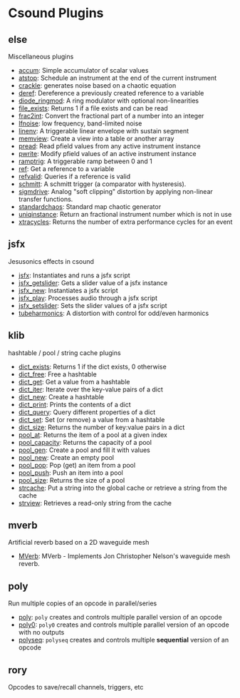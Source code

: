 # Csound Plugins

## else

Miscellaneous plugins

  * [accum](opcodes/accum.md): Simple accumulator of scalar values
  * [atstop](opcodes/atstop.md): Schedule an instrument at the end of the current instrument
  * [crackle](opcodes/crackle.md): generates noise based on a chaotic equation
  * [deref](opcodes/deref.md): Dereference a previously created reference to a variable
  * [diode_ringmod](opcodes/diode_ringmod.md): A ring modulator with optional non-linearities
  * [file_exists](opcodes/file_exists.md): Returns 1 if a file exists and can be read
  * [frac2int](opcodes/frac2int.md): Convert the fractional part of a number into an integer
  * [lfnoise](opcodes/lfnoise.md): low frequency, band-limited noise
  * [linenv](opcodes/linenv.md): A triggerable linear envelope with sustain segment
  * [memview](opcodes/memview.md): Create a view into a table or another array
  * [pread](opcodes/pread.md): Read pfield values from any active instrument instance
  * [pwrite](opcodes/pwrite.md): Modify pfield values of an active instrument instance
  * [ramptrig](opcodes/ramptrig.md): A triggerable ramp between 0 and 1
  * [ref](opcodes/ref.md): Get a reference to a variable
  * [refvalid](opcodes/refvalid.md): Queries if a reference is valid
  * [schmitt](opcodes/schmitt.md): A schmitt trigger (a comparator with hysteresis).
  * [sigmdrive](opcodes/sigmdrive.md): Analog "soft clipping" distortion by applying non-linear transfer functions.
  * [standardchaos](opcodes/standardchaos.md): Standard map chaotic generator
  * [uniqinstance](opcodes/uniqinstance.md): Return an fractional instrument number which is not in use
  * [xtracycles](opcodes/xtracycles.md): Returns the number of extra performance cycles for an event

## jsfx

Jesusonics effects in csound

  * [jsfx](opcodes/jsfx.md): Instantiates and runs a jsfx script
  * [jsfx_getslider](opcodes/jsfx_getslider.md): Gets a slider value of a jsfx instance
  * [jsfx_new](opcodes/jsfx_new.md): Instantiates a jsfx script
  * [jsfx_play](opcodes/jsfx_play.md): Processes audio through a jsfx script
  * [jsfx_setslider](opcodes/jsfx_setslider.md): Sets the slider values of a jsfx script
  * [tubeharmonics](opcodes/tubeharmonics.md): A distortion with control for odd/even harmonics

## klib

hashtable / pool / string cache plugins

  * [dict_exists](opcodes/dict_exists.md): Returns 1 if the dict exists, 0 otherwise
  * [dict_free](opcodes/dict_free.md): Free a hashtable
  * [dict_get](opcodes/dict_get.md): Get a value from a hashtable
  * [dict_iter](opcodes/dict_iter.md): Iterate over the key-value pairs of a dict
  * [dict_new](opcodes/dict_new.md): Create a hashtable
  * [dict_print](opcodes/dict_print.md): Prints the contents of a dict
  * [dict_query](opcodes/dict_query.md): Query different properties of a dict
  * [dict_set](opcodes/dict_set.md): Set (or remove) a value from a hashtable
  * [dict_size](opcodes/dict_size.md): Returns the number of key:value pairs in a dict
  * [pool_at](opcodes/pool_at.md): Returns the item of a pool at a given index
  * [pool_capacity](opcodes/pool_capacity.md): Returns the capacity of a pool
  * [pool_gen](opcodes/pool_gen.md): Create a pool and fill it with values
  * [pool_new](opcodes/pool_new.md): Create an empty  pool
  * [pool_pop](opcodes/pool_pop.md): Pop (get) an item from a pool
  * [pool_push](opcodes/pool_push.md): Push an item into a pool
  * [pool_size](opcodes/pool_size.md): Returns the size of a pool
  * [strcache](opcodes/strcache.md): Put a string into the global cache or retrieve a string from the cache
  * [strview](opcodes/strview.md): Retrieves a read-only string from the cache

## mverb

Artificial reverb based on a 2D waveguide mesh

  * [MVerb](opcodes/MVerb.md): MVerb - Implements Jon Christopher Nelson's waveguide mesh reverb.

## poly

Run multiple copies of an opcode in parallel/series

  * [poly](opcodes/poly.md): `poly` creates and controls multiple parallel version of an opcode
  * [poly0](opcodes/poly0.md): `poly0` creates and controls multiple parallel version of an opcode with no outputs
  * [polyseq](opcodes/polyseq.md): `polyseq` creates and controls multiple **sequential** version of an opcode

## rory

Opcodes to save/recall channels, triggers, etc

